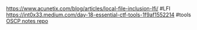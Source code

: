https://www.acunetix.com/blog/articles/local-file-inclusion-lfi/ #LFI
https://int0x33.medium.com/day-18-essential-ctf-tools-1f9af1552214 #tools
[OSCP notes repo](https://github.com/0xsyr0/OSCP )
